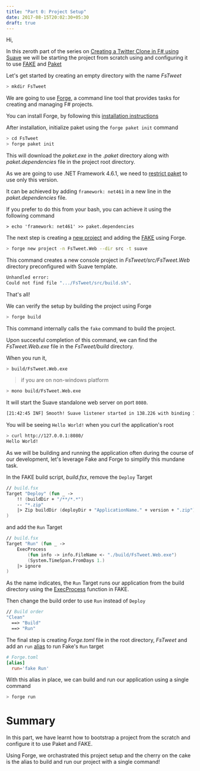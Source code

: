 ```yaml
---
title: "Part 0: Project Setup"
date: 2017-08-15T20:02:30+05:30
draft: true
---
```


Hi,

In this zeroth part of the series on [Creating a Twitter Clone in F# using Suave](TODO) we will be starting the project from scratch using and configuring it to use [FAKE](https://fake.build/) and [Paket](https://fsprojects.github.io/Paket/)


Let's get started by creating an empty directory with the name *FsTweet*

```bash
> mkdir FsTweet
```

We are going to use [Forge](http://forge.run/), a command line tool that provides tasks for creating and managing F# projects. 

You can install Forge, by following this [installation instructions](https://github.com/fsharp-editing/Forge/wiki/Getting-started)

After installation, initialize paket using the `forge paket init` command

```bash
> cd FsTweet
> forge paket init
```

This will download the *paket.exe* in the *.paket* directory along with *paket.dependencies* file in the project root directory.

As we are going to use .NET Framework 4.6.1, we need to [restrict paket](https://fsprojects.github.io/Paket/dependencies-file.html#Framework-restrictions) to use only this version.

It can be achieved by adding `framework: net461` in a new line in the *paket.dependencies* file.

If you prefer to do this from your bash, you can achieve it using the following command

```
> echo 'framework: net461' >> paket.dependencies
```

The next step is creating a [new project](https://github.com/fsharp-editing/Forge/wiki/new-project) and adding the [FAKE](https://fake.build/legacy-gettingstarted.html) using Forge. 

```bash
> forge new project -n FsTweet.Web --dir src -t suave
```

This command creates a new console project in *FsTweet/src/FsTweet.Web* directory preconfigured with Suave template. 

```bash
Unhandled error:
Could not find file ".../FsTweet/src/build.sh".
```
That's all!

We can verify the setup by building the project using Forge

```bash
> forge build
```

This command internally calls the `fake` command to build the project. 

Upon succesful completion of this command, we can find the *FsTweet.Web.exe* file in the *FsTweet/build* directory.

When you run it, 

```bash
> build/FsTweet.Web.exe
```

> if you are on non-windows platform
  ```bash
  > mono build/FsTweet.Web.exe
  ```

It will start the Suave standalone web server on port `8080`.

```bash
[21:42:45 INF] Smooth! Suave listener started in 138.226 with binding 127.0.0.1:8080
```

You will be seeing `Hello World!` when you curl the application's root

```bash
> curl http://127.0.0.1:8080/
Hello World!
```

As we will be building and running the application often during the course of our development, let's leverage Fake and Forge to simplify this mundane task.


In the FAKE build script, *build.fsx*, remove the `Deploy` Target

```fsharp
// build.fsx
Target "Deploy" (fun _ ->
    !! (buildDir + "/**/*.*")
    -- "*.zip"
    |> Zip buildDir (deployDir + "ApplicationName." + version + ".zip")
)
```

and add the `Run` Target

```fsharp
// build.fsx
Target "Run" (fun _ -> 
    ExecProcess 
        (fun info -> info.FileName <- "./build/FsTweet.Web.exe")
        (System.TimeSpan.FromDays 1.)
    |> ignore
)
```

As the name indicates, the `Run` Target runs our application from the build directory using the [ExecProcess](https://fake.build/apidocs/fake-core-process.html) function in FAKE.

Then change the build order to use `Run` instead of `Deploy`

```fsharp
// Build order
"Clean"
  ==> "Build"
  ==> "Run"
```

The final step is creating *Forge.toml* file in the root directory, *FsTweet* and add an `run` [alias](https://github.com/fsharp-editing/Forge/wiki/Aliases) to run Fake's `Run` target

```toml
# Forge.toml
[alias]
  run='fake Run'
```

With this alias in place, we can build and run our application using a single command

```bash
> forge run
```

# Summary

In this part, we have learnt how to bootstrap a project from the scratch and configure it to use Paket and FAKE. 

Using Forge, we orchastrated this project setup and the cherry on the cake is the alias to build and run our project with a single command! 